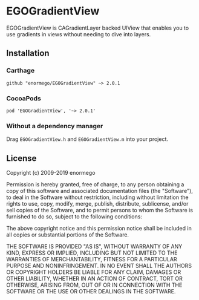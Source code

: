 # EGOGradientView

EGOGradientView is CAGradientLayer backed UIView that enables you to use gradients in views without needing to dive into layers.

## Installation

### Carthage

```
github "enormego/EGOGradientView" ~> 2.0.1
```

### CocoaPods

```
pod 'EGOGradientView', '~> 2.0.1'
```

### Without a dependency manager

Drag `EGOGradientView.h` and `EGOGradientView.m` into your project.

## License

Copyright (c) 2009-2019 enormego

Permission is hereby granted, free of charge, to any person obtaining a copy
of this software and associated documentation files (the "Software"), to deal
in the Software without restriction, including without limitation the rights
to use, copy, modify, merge, publish, distribute, sublicense, and/or sell
copies of the Software, and to permit persons to whom the Software is
furnished to do so, subject to the following conditions:

The above copyright notice and this permission notice shall be included in
all copies or substantial portions of the Software.

THE SOFTWARE IS PROVIDED "AS IS", WITHOUT WARRANTY OF ANY KIND, EXPRESS OR
IMPLIED, INCLUDING BUT NOT LIMITED TO THE WARRANTIES OF MERCHANTABILITY,
FITNESS FOR A PARTICULAR PURPOSE AND NONINFRINGEMENT. IN NO EVENT SHALL THE
AUTHORS OR COPYRIGHT HOLDERS BE LIABLE FOR ANY CLAIM, DAMAGES OR OTHER
LIABILITY, WHETHER IN AN ACTION OF CONTRACT, TORT OR OTHERWISE, ARISING FROM,
OUT OF OR IN CONNECTION WITH THE SOFTWARE OR THE USE OR OTHER DEALINGS IN
THE SOFTWARE.
